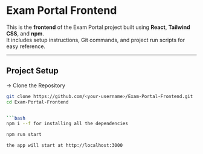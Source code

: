 

# Exam Portal Frontend

This is the **frontend** of the Exam Portal project built using **React**, **Tailwind CSS**, and **npm**.  
It includes setup instructions, Git commands, and project run scripts for easy reference.

---

## Project Setup

-> Clone the Repository
```bash
git clone https://github.com/<your-username>/Exam-Portal-Frontend.git
cd Exam-Portal-Frontend


```bash 
npm i --f for installing all the dependencies 

npm run start 

the app will start at http://localhost:3000


